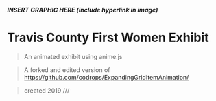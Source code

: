 **_INSERT GRAPHIC HERE (include hyperlink in image)_**

# Travis County First Women Exhibit

> An animated exhibit using anime.js

> A forked and edited version of https://github.com/codrops/ExpandingGridItemAnimation/

> created 2019 ///
